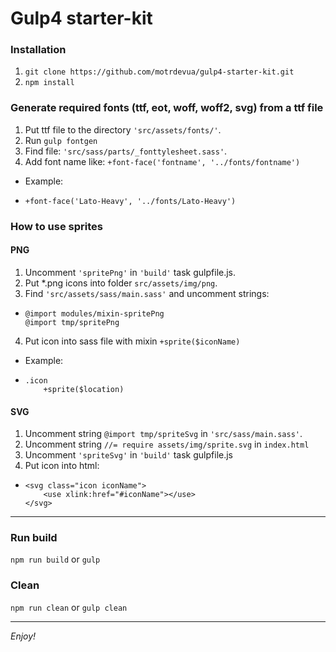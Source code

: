 # Gulp4 starter-kit

### Installation

1.  `git clone https://github.com/motrdevua/gulp4-starter-kit.git`
2.  `npm install`

### Generate required fonts (ttf, eot, woff, woff2, svg) from a ttf file

1.  Put ttf file to the directory `'src/assets/fonts/'`.
2.  Run `gulp fontgen`
3.  Find file: `'src/sass/parts/_fonttylesheet.sass'`.
4.  Add font name like: `+font-face('fontname', '../fonts/fontname')`

-   Example:
-     +font-face('Lato-Heavy', '../fonts/Lato-Heavy')

### How to use sprites

#### PNG

1.  Uncomment `'spritePng'` in `'build'` task gulpfile.js.
2.  Put *.png icons into folder `src/assets/img/png`.
3.  Find `'src/assets/sass/main.sass'` and uncomment strings:
-     @import modules/mixin-spritePng
      @import tmp/spritePng
4.  Put icon into sass file with mixin `+sprite($iconName)`

- Example: 
-     .icon
          +sprite($location)

#### SVG

1.  Uncomment string `@import tmp/spriteSvg` in `'src/sass/main.sass'`.
2.  Uncomment string `//= require assets/img/sprite.svg` in `index.html`
3.  Uncomment `'spriteSvg'` in `'build'` task gulpfile.js
4.  Put icon into html:
-     <svg class="icon iconName">
          <use xlink:href="#iconName"></use>
      </svg>

---

### Run build

`npm run build` or `gulp`

### Clean

`npm run clean` or `gulp clean`

---

_Enjoy!_
